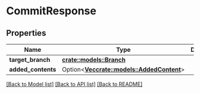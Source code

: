 # CommitResponse

## Properties

Name | Type | Description | Notes
------------ | ------------- | ------------- | -------------
**target_branch** | [**crate::models::Branch**](Branch.md) |  | 
**added_contents** | Option<[**Vec<crate::models::AddedContent>**](AddedContent.md)> |  | [optional]

[[Back to Model list]](../README.md#documentation-for-models) [[Back to API list]](../README.md#documentation-for-api-endpoints) [[Back to README]](../README.md)



